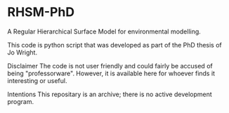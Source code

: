 # RHSM-PhD
A Regular Hierarchical Surface Model for environmental modelling.

This code is python script that was developed as part of the PhD thesis of Jo Wright.

Disclaimer
The code is not user friendly and could fairly be accused of being "professorware".
However, it is available here for whoever finds it interesting or useful.

Intentions
This repositary is an archive; there is no active development program.
